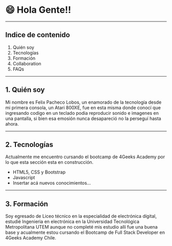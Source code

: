 # 😄 Hola Gente!!
***
## Indice de contenido
1. <a name="about_me">Quién soy</a>
2. <a name="technologies">Tecnologías</a>
3. <a name="training">Formación</a>
4. <a name="collaboration">Collaboration</a>
5. <a name="faqs">FAQs</a>
***
## 1. Quién soy

Mi nombre es Felix Pacheco Lobos, un enamorado de la tecnología desde mi primera consola, un Atari 800XE, fue en esta misma donde conocí que ingresando codigo en un teclado podia reproducir sonido e imagenes en una pantalla, si bien esa emosión nunca desapareció no la perseguí hasta ahora.

***
## 2. Tecnologías

Actualmente me encuentro cursando el bootcamp de 4Geeks Academy por lo que esta sección esta en construcción.

- HTML5, CSS y Bootstrap
- Javascript
- Insertar acá nuevos conocimientos...

***

## 3. Formación

Soy egresado de Liceo técnico en la especialidad de electrónica dígital, estudié Ingenieria en electrónica en la Universidad Tecnológica Metropolitana UTEM aunque no completé mis estudio allí fue una buena base y acualmente estou cursando el Bootcamp de Full Stack Developer en 4Geeks Academy Chile.



<!--
**Thoraker/Thoraker** is a ✨ _special_ ✨ repository because its `README.md` (this file) appears on your GitHub profile.

Here are some ideas to get you started:

- 🔭 I’m currently working on ...
- 🌱 I’m currently learning ...
- 👯 I’m looking to collaborate on ...
- 🤔 I’m looking for help with ...
- 💬 Ask me about ...
- 📫 How to reach me: ...
- 😄 Pronouns: ...
- ⚡ Fun fact: ...
-->
